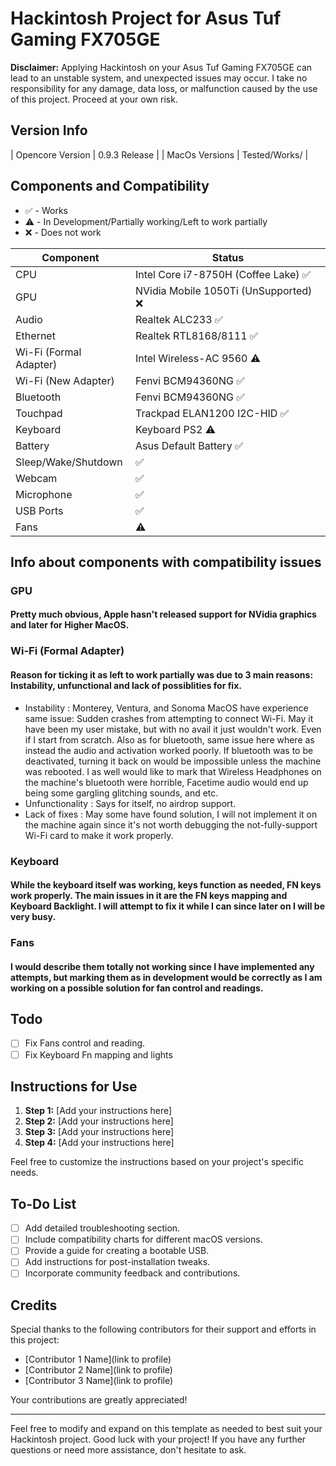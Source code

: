 # Hackintosh Project for Asus Tuf Gaming FX705GE

**Disclaimer:**
Applying Hackintosh on your Asus Tuf Gaming FX705GE can lead to an unstable system, and unexpected issues may occur. I take no responsibility for any damage, data loss, or malfunction caused by the use of this project. Proceed at your own risk.

## Version Info

| Opencore Version        | 0.9.3 Release           |
| MacOs Versions        | Tested/Works/           |

## Components and Compatibility

- ✅ - Works
- ⚠️ - In Development/Partially working/Left to work partially
- ❌ - Does not work

| Component         | Status           |
| ----------------- | ---------------- |
| CPU               | Intel Core i7-8750H (Coffee Lake) ✅     |
| GPU               | NVidia Mobile 1050Ti (UnSupported) ❌     |
| Audio             | Realtek ALC233 ✅     |
| Ethernet          | Realtek RTL8168/8111 ✅     |
| Wi-Fi (Formal Adapter)             | Intel Wireless-AC 9560 ⚠️      |
| Wi-Fi (New Adapter)             | Fenvi BCM94360NG ✅      |
| Bluetooth         | Fenvi BCM94360NG ✅      |
| Touchpad          | Trackpad ELAN1200 I2C-HID ✅      |
| Keyboard          | Keyboard PS2 ⚠️      |
| Battery           | Asus Default Battery ✅      |
| Sleep/Wake/Shutdown        | ✅      |
| Webcam  | ✅      |
| Microphone  | ✅      |
| USB Ports  | ✅      |
| Fans  | ⚠️      |

## Info about components with compatibility issues

### GPU
#### Pretty much obvious, Apple hasn't released support for NVidia graphics and later for Higher MacOS.

### Wi-Fi (Formal Adapter)
#### Reason for ticking it as left to work partially was due to 3 main reasons: Instability, unfunctional and lack of possiblities for fix.
- Instability : Monterey, Ventura, and Sonoma MacOS have experience same issue: Sudden crashes from attempting to connect Wi-Fi. May it have been my user mistake, but with no avail it just wouldn't work. Even if I start from scratch. Also as for bluetooth, same issue here where as instead the audio and activation worked poorly. If bluetooth was to be deactivated, turning it back on would be impossible unless the machine was rebooted. I as well would like to mark that Wireless Headphones on the machine's bluetooth were horrible, Facetime audio would end up being some gargling glitching sounds, and etc.
- Unfunctionality : Says for itself, no airdrop support.
- Lack of fixes : May some have found solution, I will not implement it on the machine again since it's not worth debugging the not-fully-support Wi-Fi card to make it work properly.

### Keyboard
#### While the keyboard itself was working, keys function as needed, FN keys work properly. The main issues in it are the FN keys mapping and Keyboard Backlight. I will attempt to fix it while I can since later on I will be very busy.

### Fans
#### I would describe them totally not working since I have implemented any attempts, but marking them as in development would be correctly as I am working on a possible solution for fan control and readings.

## Todo
- [ ] Fix Fans control and reading.
- [ ] Fix Keyboard Fn mapping and lights

## Instructions for Use

1. **Step 1:** [Add your instructions here]
2. **Step 2:** [Add your instructions here]
3. **Step 3:** [Add your instructions here]
4. **Step 4:** [Add your instructions here]

Feel free to customize the instructions based on your project's specific needs.

## To-Do List

- [ ] Add detailed troubleshooting section.
- [ ] Include compatibility charts for different macOS versions.
- [ ] Provide a guide for creating a bootable USB.
- [ ] Add instructions for post-installation tweaks.
- [ ] Incorporate community feedback and contributions.

## Credits

Special thanks to the following contributors for their support and efforts in this project:

- [Contributor 1 Name](link to profile)
- [Contributor 2 Name](link to profile)
- [Contributor 3 Name](link to profile)

Your contributions are greatly appreciated!

---

Feel free to modify and expand on this template as needed to best suit your Hackintosh project. Good luck with your project! If you have any further questions or need more assistance, don't hesitate to ask.
